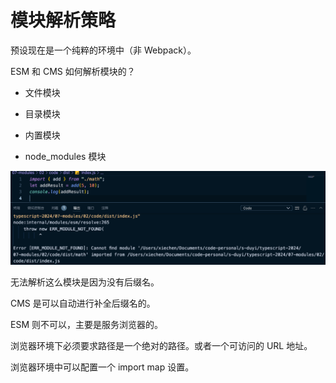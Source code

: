 # 模块解析策略

预设现在是一个纯粹的环境中（非 Webpack）。

ESM 和 CMS 如何解析模块的？

- 文件模块

- 目录模块

- 内置模块

- node_modules 模块

![alt text](image.png)

无法解析这么模块是因为没有后缀名。

CMS 是可以自动进行补全后缀名的。

ESM 则不可以，主要是服务浏览器的。

浏览器环境下必须要求路径是一个绝对的路径。或者一个可访问的 URL 地址。

浏览器环境中可以配置一个 import map 设置。